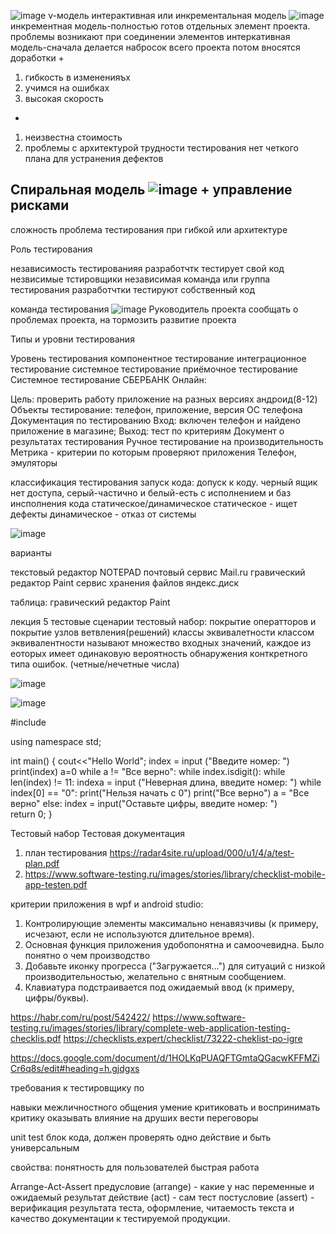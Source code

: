 ![image](https://user-images.githubusercontent.com/112687883/213662119-2bf57f64-8ad8-4509-a493-edb9df3e519d.png)
v-модель
интерактивная или инкрементальная модель
![image](https://user-images.githubusercontent.com/112687883/213662490-d0c1c454-cb6f-4279-966c-0444f81ecef7.png)
инкрементная модель-полностью готов отдельных элемент проекта. проблемы возникают при соединении элементов
интеркативная модель-сначала делается набросок всего проекта
потом вносятся доработки
+
1. гибкость в измененияъх
2. учимся на ошибках
3. высокая скорость
-
1. неизвестна стоимость
2. проблемы с архитектурой
трудности тестирования
нет четкого плана для устранения дефектов

Спиральная модель
![image](https://user-images.githubusercontent.com/112687883/213664568-f99a919b-ae6e-40cd-95d0-38e324cb9673.png)
+
управление рисками
-
сложность
проблема тестирования при гибкой или архитектуре

Роль тестирования

независимость тестированияя
разработчтк тестирует свой код
незвисимые тстировщики
независимая команда или группа тестирования
разработчтки тестируют собственный код

команда тестирования
![image](https://user-images.githubusercontent.com/112687883/213667223-d9246700-bca0-43bc-91ec-cb03ec179fb2.png)
Руководитель проекта
сообщать о проблемах проекта, на тормозить развитие проекта




Типы и уровни тестирования

Уровень тестирования
компонентное тестирование
интеграционное тестирование
системное тестирование
приёмочное тестирование
Системное тестирование СБЕРБАНК Онлайн:

Цель: проверить работу приложение на разных версиях андроид(8-12)
Объекты тестирование: телефон, приложение, версия ОС телефона
Документация по тестированию
Вход: включен телефон и найдено приложение в магазине; Выход: тест по критериям
Документ о результатах тестирования
Ручное тестирование на производительность
Метрика - критерии по которым проверяют приложения
Телефон, эмуляторы



классификация тестирования
запуск кода: допуск к коду. 
черный ящик нет доступа, серый-частично и белый-есть
с исполнением и баз инсполнения кода
статическое/динамическое
статическое - ищет дефекты
динамическое - отказ от системы

![image](https://user-images.githubusercontent.com/112687883/215058251-ec4499de-1d1b-42eb-8556-d5d719eb8b0f.png)

варианты

текстовый редактор NOTEPAD
почтовый сервис Mail.ru
гравический редактор Paint
сервис хранения файлов яндекс.диск


таблица:
гравический редактор Paint


лекция 5
тестовые сценарии
тестовый набор: покрытие оператторов и покрытие узлов ветвления(решений)
классы эквивалетности
классом эквивалентности называют множество входных значений, каждое из еоторых имеет одинаковую вероятность обнаружения конткретного типа ошибок. (четные/нечетные числа)

![image](https://user-images.githubusercontent.com/112687883/219609323-9f9f36bf-35ab-46e6-bc1d-846e2253822a.png)


![image](https://user-images.githubusercontent.com/112687883/219617641-022a4aeb-7d1e-42af-9ac5-edd8125be0a9.png)

#include <iostream>

using namespace std;

int main()
{
    cout<<"Hello World";
index = input ("Введите номер: ")
print(index)
a=0
while a != "Все верно":
    while index.isdigit():
        while len(index) != 11:
            indexa = input ("Неверная длина, введите номер: ")
            while index[0] == "0":
                print("Нельзя начать с 0")
        print("Все верно")
        a = "Все верно"
    else:
        index = input("Оставьте цифры, введите номер: ")  
    return 0;
}

Тестовый набор
Тестовая документация
1. план тестирования
https://radar4site.ru/upload/000/u1/4/a/test-plan.pdf
2. https://www.software-testing.ru/images/stories/library/checklist-mobile-app-testen.pdf

критерии приложения  в wpf и android studio:
1. Контролирующие элементы максимально
ненавязчивы (к примеру, исчезают, если не
используются длительное время).
2. Основная функция приложения удобопонятна и
самоочевидна. Было понятно о чем производство
3. Добавьте иконку прогресса ("Загружается…")
для ситуаций с низкой производительностью,
желательно с внятным сообщением.
4. Клавиатура подстраивается под ожидаемый
ввод (к примеру, цифры/буквы).

https://habr.com/ru/post/542422/
https://www.software-testing.ru/images/stories/library/complete-web-application-testing-checklis.pdf
https://checklists.expert/checklist/73222-cheklist-po-igre


https://docs.google.com/document/d/1HOLKqPUAQFTGmtaQGacwKFFMZiCr6q8s/edit#heading=h.gjdgxs



требования к тестировщику по

навыки межличностного общения
умение критиковать и воспринимать критику
оказывать влияние на друших 
вести переговоры


unit test
блок кода, должен проверять одно действие и быть универсальным

свойства:
понятность для пользователей
быстрая работа

Arrange-Act-Assert
предусловие (arrange) - какие у нас переменные и ожидаемый результат
действие (act) - сам тест
постусловие (assert) - верификация результата теста, оформление, читаемость текста и качество документации к тестируемой продукции.




















